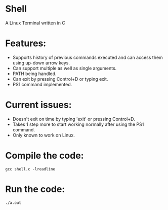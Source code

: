 # Shell

A Linux Terminal written in C

# Features:

- Supports history of previous commands executed and can access them using up-down arrow keys.
- Can support multiple as well as single arguments.
- PATH being handled.
- Can exit by pressing Control+D or typing exit.
- PS1 command implemented.

# Current issues:

- Doesn't exit on time by typing 'exit' or pressing Control+D.
- Takes 1 step more to start working normally after using the PS1 command.
- Only known to work on Linux.

# Compile the code:
```
gcc shell.c -lreadline
```
# Run the code:
```
./a.out
```
